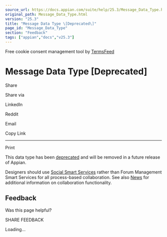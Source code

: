 ```yaml
---
source_url: https://docs.appian.com/suite/help/25.3/Message_Data_Type.html
original_path: Message_Data_Type.html
version: "25.3"
title: "Message Data Type \[Deprecated\]"
page_id: "Message_Data_Type"
section: "Feedback"
tags: ["appian","docs","v25.3"]
---
```



Free cookie consent management tool by [TermsFeed](https://www.termsfeed.com/)

# Message Data Type \[Deprecated\]

Share

Share via

LinkedIn

Reddit

Email

Copy Link

* * *

Print

This data type has been [deprecated](Deprecated_Features.html) and will be removed in a future release of Appian.

Designers should use [Social Smart Services](Smart_Services.html) rather than Forum Management Smart Services for all process-based collaboration. See also [News](News.html) for additional information on collaboration functionality.

## Feedback

Was this page helpful?

SHARE FEEDBACK

Loading...